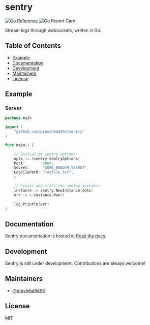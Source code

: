 # sentry
[![Go Reference](https://pkg.go.dev/badge/github.com/pravinba9495/sentry.svg)](https://pkg.go.dev/github.com/pravinba9495/sentry) ![Go Report Card](https://goreportcard.com/badge/github.com/pravinba9495/sentry)

Stream logs through websockets, written in Go.

## Table of Contents
- [Example](#example)
- [Documentation](#documentation)
- [Development](#development)
- [Maintainers](#maintainers)
- [License](#license)

## Example
### Server
```go
package main

import (
    "github.com/pravinba9495/sentry"
)

func main() {

    // Initialize sentry options 
    opts := &sentry.SentryOptions{
	Port:        8080,
	Secret:      "SOME_RANDOM_SECRET",
	LogFilePath: "logfile.txt",
    }

    // Create and start the sentry instance
    instance := sentry.NewInstance(opts)
    err := <-instance.Run()
    
    log.Println(err)
}
```

## Documentation
Sentry documentation is hosted at [Read the docs](pkg.go.dev/github.com/pravinba9495/sentry).

## Development
Sentry is still under development. Contributions are always welcome!

## Maintainers
* [@pravinba9495](https://github.com/pravinba9495)
## License
MIT
